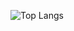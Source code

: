![Top Langs](https://github-readme-stats.vercel.app/api/top-langs/?username=chutgiet&layout=compact)
